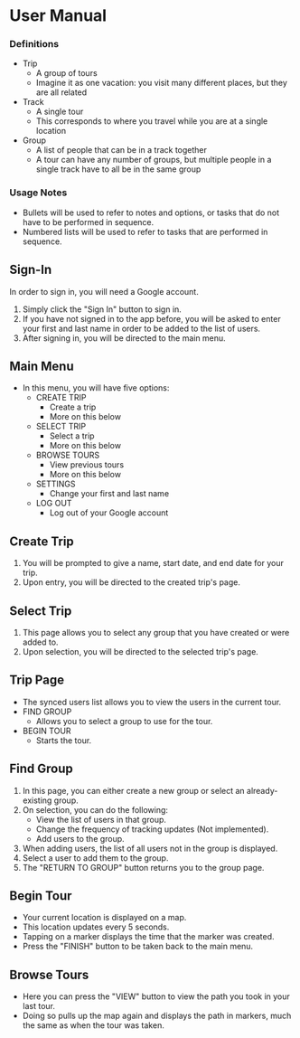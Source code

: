 # User Manual
### Definitions
- Trip 
  - A group of tours
  - Imagine it as one vacation: you visit many different places, but they are all related
- Track
  - A single tour
  - This corresponds to where you travel while you are at a single location
- Group
  - A list of people that can be in a track together
  - A tour can have any number of groups, but multiple people in a single track have to all be in the same group

### Usage Notes
- Bullets will be used to refer to notes and options, or tasks that do not have to be performed in sequence.
- Numbered lists will be used to refer to tasks that are performed in sequence.

## Sign-In
In order to sign in, you will need a Google account.
1. Simply click the "Sign In" button to sign in.
2. If you have not signed in to the app before, you will be asked to enter your first and last name in order to be added to the list of users.
3. After signing in, you will be directed to the main menu.
## Main Menu
- In this menu, you will have five options:
  - CREATE TRIP
    - Create a trip
    - More on this below
  - SELECT TRIP
    - Select a trip
    - More on this below
  - BROWSE TOURS
    - View previous tours
    - More on this below
  - SETTINGS
    - Change your first and last name
  - LOG OUT
    - Log out of your Google account
## Create Trip
1. You will be prompted to give a name, start date, and end date for your trip.
2. Upon entry, you will be directed to the created trip's page.
## Select Trip
1. This page allows you to select any group that you have created or were added to.
2. Upon selection, you will be directed to the selected trip's page.
## Trip Page
- The synced users list allows you to view the users in the current tour.
- FIND GROUP
  - Allows you to select a group to use for the tour.
- BEGIN TOUR
  - Starts the tour.
## Find Group
1. In this page, you can either create a new group or select an already-existing group.
2. On selection, you can do the following:
    - View the list of users in that group.
    - Change the frequency of tracking updates (Not implemented).
    - Add users to the group.
3. When adding users, the list of all users not in the group is displayed.
4. Select a user to add them to the group.
5. The "RETURN TO GROUP" button returns you to the group page.
## Begin Tour
- Your current location is displayed on a map.
- This location updates every 5 seconds.
- Tapping on a marker displays the time that the marker was created.
- Press the "FINISH" button to be taken back to the main menu.
## Browse Tours
- Here you can press the "VIEW" button to view the path you took in your last tour.
- Doing so pulls up the map again and displays the path in markers, much the same as when the tour was taken.
